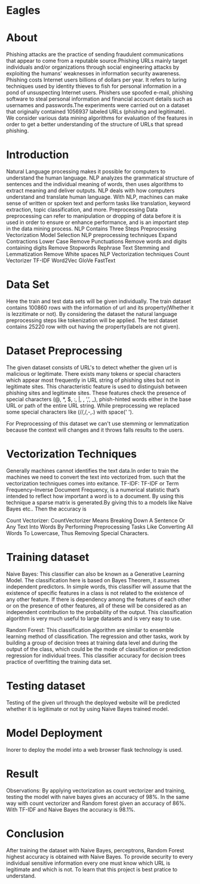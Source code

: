 # Eagles
# About
Phishing attacks are the practice of sending fraudulent communications that appear to come from a reputable source.Phishing URLs mainly target individuals and/or organizations through social engineering attacks by exploiting the humans' weaknesses in information security awareness. Phishing costs Internet users billions of dollars per year. It refers to luring techniques used by identity thieves to fish for personal information in a pond of unsuspecting Internet users. Phishers use spoofed e-mail, phishing software to steal personal information and financial account details such as usernames and passwords.The experiments were carried out on a dataset that originally contained 1056937 labeled URLs (phishing and legitimate). We consider various data mining algorithms for evaluation of the features in order to get a better understanding of the structure of URLs that spread phishing. 
# Introduction
Natural Language processing makes it possible for computers to understand the human language. NLP analyzes the grammatical structure of sentences and the individual meaning of words, then uses algorithms to extract meaning and deliver outputs. NLP deals with how computers understand and translate human language. With NLP, machines can make sense of written or spoken text and perform tasks like translation, keyword extraction, topic classification, and more. 
Preprocessing
Data preprocessing can refer to manipulation or dropping of data before it is used in order to ensure or enhance performance, and is an important step in the data mining process. 
NLP Contains Three Steps
    Preprocessing
    Vectorization
    Model Selection
NLP preprocessing techniques
   Expand Contractions
   Lower Case
   Remove Punctuations
   Remove words and digits containing digits
   Remove Stopwords
   Rephrase Text
   Stemming and Lemmatization
   Remove White spaces
NLP Vectorization techniques
   Count Vectorizer
   TF-IDF
   Word2Vec
   GloVe
   FastText
#  Data Set
Here the train and test data sets will be given individually. The train dataset contains 100860 rows with the information of url and its property(Whether it is lezzitimate or not). By considering the dataset the natural language preprocessing steps like tokenization will be applied.
The test dataset contains 25220 row with out having the property(labels are not given).
   

# Dataset Preprocessing
The given dataset consists of URL's to detect whether the given url is malicious or legitimate. 
There exists many tokens or special characters which appear most frequently in URL string of phishing sites but not in legitimate sites. This characteristic feature is used to distinguish between phishing sites and legitimate sites. These features check the presence of special characters (@, *, $, :, |, , ’,’, _), phish-hinted words either in the base URL or path of the entire URL string.
While preprocessing we replaced some special characters like (//,/,-,.) with space(' ').

For Preprocessing of this dataset we can't use stemming or lemmatization because the context will changes and it throws falls results to the users.

# Vectorization Techniques   
Generally machines cannot identifies the text data.In order to train the machines we need to convert the text into vectorized from. such that the vectorization techniques comes into exitance.
TF-IDF:
TF-IDF or Term Frequency–Inverse Document Frequency, is a numerical statistic that’s intended to reflect how important a word is to a document.
By using this technique a sparse matrix is generated.By giving this to a models like Naive Bayes etc.. Then the accuracy is 

Count Vectorizer:
CountVectorizer Means Breaking Down A Sentence Or Any Text Into Words By Performing Preprocessing Tasks Like Converting All Words To Lowercase, Thus Removing Special Characters.

# Training dataset
Naive Bayes:
This classifier can also be known as a Generative Learning Model. The classification here is based on Bayes Theorem, it assumes independent predictors. In simple words, this classifier will assume that the existence of specific features in a class is not related to the existence of any other feature. If there is dependency among the features of each other or on the presence of other features, all of these will be considered as an independent contribution to the probability of the output. This classification algorithm is very much useful to large datasets and is very easy to use. 

Random Forest:
This classification algorithm are similar to ensemble learning method of classification. The regression and other tasks, work by building a group of decision trees at training data level and during the output of the class, which could be the mode of classification or prediction regression for individual trees. This classifier accuracy for decision trees practice of overfitting the training data set.

# Testing dataset
Testing of the given url through the deployed website will be predicted whether it is legitimate or not by using Naive Bayes trained model.

# Model Deployment
Inorer to deploy the model into a web browser flask technology is used.

# Result
Observations:
By applying vectorization as count vectorizer and training, testing the model with naive bayes gives an accuracy of 98%. In the same way with count vectorizer and Random forest given an accuracy of 86%. With TF-IDF and Naive Bayes the accuracy is 98.1%.

# Conclusion
After training the dataset with Naive Bayes, perceptrons, Random Forest highest accuracy is obtained with Naive Bayes. To provide security to every individual sensitive information every one must know which URL is legitimate and which is not. To learn that this project is best pratice to understand.
